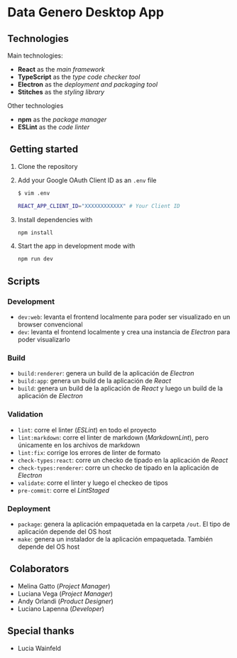 # Data Genero Desktop App

## Technologies

Main technologies:

- **React** as the _main framework_
- **TypeScript** as the _type code checker tool_
- **Electron** as the _deployment and packaging tool_
- **Stitches** as the _styling library_

Other technologies

- **npm** as the _package manager_
- **ESLint** as the _code linter_

##  Getting started

1. Clone the repository
1. Add your Google OAuth Client ID as an `.env` file

    ```bash
    $ vim .env
    
    REACT_APP_CLIENT_ID="XXXXXXXXXXXX" # Your Client ID
    ```

1. Install dependencies with

    ```bash
    npm install
    ```

1. Start the app in development mode with

    ```bash
    npm run dev
    ```

## Scripts

### Development

- `dev:web`: levanta el frontend localmente para poder ser visualizado en un
browser convencional
- `dev`: levanta el frontend localmente y crea una instancia de _Electron_ para
poder visualizarlo

### Build

- `build:renderer`: genera un build de la aplicación de _Electron_
- `build:app`: genera un build de la aplicación de _React_
- `build`: genera un build de la aplicación de _React_ y luego un build de la
aplicación de _Electron_

### Validation

- `lint`: corre el linter (_ESLint_) en todo el proyecto
- `lint:markdown`: corre el linter de markdown (_MarkdownLint_), pero
únicamente en los archivos de markdown
- `lint:fix`: corrige los errores de linter de formato
- `check-types:react`: corre un checko de tipado en la aplicación de _React_
- `check-types:renderer`: corre un checko de tipado en la aplicación de
_Electron_
- `validate`: corre el linter y luego el checkeo de tipos
- `pre-commit`: corre el _LintStaged_

### Deployment

- `package`: genera la aplicación empaquetada en la carpeta `/out`. El tipo de
aplicación depende del OS host
- `make`: genera un instalador de la aplicación empaquetada. También depende del
OS host

##  Colaborators

- Melina Gatto (_Project Manager_)
- Luciana Vega (_Project Manager_)
- Andy Orlandi (_Product Designer_)
- Luciano Lapenna (_Developer_)

## Special thanks

- Lucia Wainfeld

